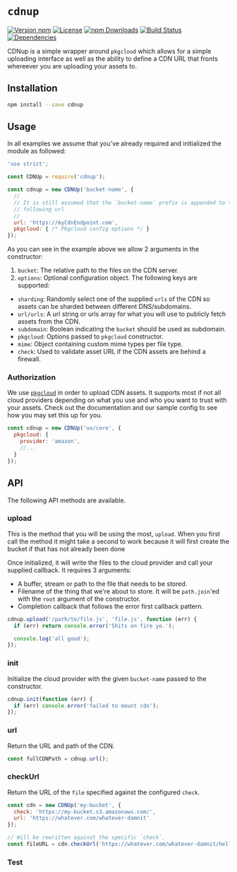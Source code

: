 # `cdnup`

[![Version npm](https://img.shields.io/npm/v/cdnup.svg?style=flat-square)](https://www.npmjs.com/package/cdnup)
[![License](https://img.shields.io/npm/l/cdnup.svg?style=flat-square)](https://github.com/warehouseai/cdnup/blob/master/LICENSE)
[![npm Downloads](https://img.shields.io/npm/dm/cdnup.svg?style=flat-square)](https://npmcharts.com/compare/cdnup?minimal=true)
[![Build Status](https://travis-ci.org/warehouseai/cdnup.svg?branch=master)](https://travis-ci.org/warehouseai/cdnup)
[![Dependencies](https://img.shields.io/david/warehouseai/cdnup.svg?style=flat-square)](https://github.com/warehouseai/cdnup/blob/master/package.json)

CDNup is a simple wrapper around `pkgcloud` which allows for a simple uploading
interface as well as the ability to define a CDN URL that fronts whereever you
are uploading your assets to.

## Installation

```sh
npm install --save cdnup
```

## Usage

In all examples we assume that you've already required and initialized the
module as followed:

```js
'use strict';

const CDNUp = require('cdnup');

const cdnup = new CDNUp('bucket-name', {
  //
  // It is still assumed that the `bucket-name` prefix is appended to the
  // following url
  //
  url: 'https://myCdnEndpoint.com',
  pkgcloud: { /* Pkgcloud config options */ }
});
```

As you can see in the example above we allow 2 arguments in the constructor:

1. `bucket`: The relative path to the files on the CDN server.
2. `options`: Optional configuration object. The following keys are supported:
  - `sharding`: Randomly select one of the supplied `urls` of the CDN so assets
    can be sharded between different DNS/subdomains.
  - `url/urls`: A url string or urls array for what you will use to publicly
    fetch assets from the CDN.
  - `subdomain`: Boolean indicating the `bucket` should be used as subdomain.
  - `pkgcloud`: Options passed to `pkgcloud` constructor.
  - `mime`: Object containing custom mime types per file type.
  - `check`: Used to validate asset URL if the CDN assets are behind a firewall.

### Authorization

We use [`pkgcloud`][pkgcloud] in order to upload CDN assets. It supports most if
not all cloud providers depending on what you use and who you want to trust with
your assets. Check out the documentation and our sample config to see how you
may set this up for you.

```js
const cdnup = new CDNUp('ux/core', {
  pkgcloud: {
    provider: 'amazon',
    //...
  }
});
```

## API

The following API methods are available.

### upload

This is the method that you will be using the most, `upload`. When you first
call the method it might take a second to work because it will first create the
bucket if that has not already been done

Once initialized, it will write the files to the cloud provider and call your supplied
callback. It requires 3 arguments:

- A buffer, stream or path to the file that needs to be stored.
- Filename of the thing that we're about to store. It will be `path.join`'ed
  with the `root` argument of the constructor.
- Completion callback that follows the error first callback pattern.

```js
cdnup.upload('/path/to/file.js', 'file.js', function (err) {
  if (err) return console.error('Shits on fire yo.');

  console.log('all good');
});
```

### init

Initialize the cloud provider with the given `bucket-name` passed to the
constructor.

```js
cdnup.init(function (err) {
  if (err) console.error('failed to mount cdn');
});
```

### url

Return the URL and path of the CDN.

```js
const fullCDNPath = cdnup.url();
```

### checkUrl

Return the URL of the `file` specified against the configured `check`.

```js
const cdn = new CDNUp('my-bucket', {
  check: 'https://my-bucket.s3.amazonaws.com/',
  url: 'https://whatever.com/whatever-damnit'
});

// Will be rewritten against the specific `check`.
const fileURL = cdn.checkUrl('https://whatever.com/whatever-damnit/hello-fixture.js');
```

### Test

[pkgcloud]: https://github.com/pkgcloud/pkgcloud
